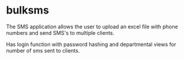 # bulksms

The SMS application allows the user to upload an excel file with phone numbers and send SMS's to multiple clients.

Has login function with password hashing and departmental views for number of sms sent to clients.
